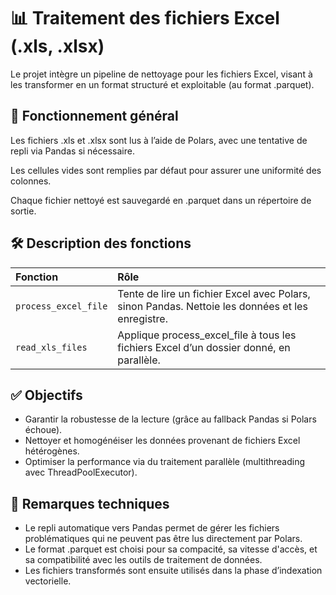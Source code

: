 # 📊 Traitement des fichiers Excel (.xls, .xlsx)
Le projet intègre un pipeline de nettoyage pour les fichiers Excel, visant à les transformer en un format structuré et exploitable (au format .parquet).

## 🔧 Fonctionnement général
Les fichiers .xls et .xlsx sont lus à l’aide de Polars, avec une tentative de repli via Pandas si nécessaire.

Les cellules vides sont remplies par défaut pour assurer une uniformité des colonnes.

Chaque fichier nettoyé est sauvegardé en .parquet dans un répertoire de sortie.

## 🛠 Description des fonctions

|Fonction|Rôle|
|:--|:--|
|`process_excel_file`|Tente de lire un fichier Excel avec Polars, sinon Pandas. Nettoie les données et les enregistre.|
|`read_xls_files`|Applique process_excel_file à tous les fichiers Excel d’un dossier donné, en parallèle.|

## ✅ Objectifs

* Garantir la robustesse de la lecture (grâce au fallback Pandas si Polars échoue).
* Nettoyer et homogénéiser les données provenant de fichiers Excel hétérogènes.
* Optimiser la performance via du traitement parallèle (multithreading avec ThreadPoolExecutor).

## 🧠 Remarques techniques

* Le repli automatique vers Pandas permet de gérer les fichiers problématiques qui ne peuvent pas être lus directement par Polars.
* Le format .parquet est choisi pour sa compacité, sa vitesse d'accès, et sa compatibilité avec les outils de traitement de données.
* Les fichiers transformés sont ensuite utilisés dans la phase d’indexation vectorielle.

